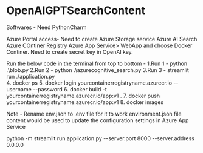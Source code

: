 # OpenAIGPTSearchContent
Softwares - 
Need PythonCharm

Azure Portal access-
Need to create 
   Azure Storage service 
   Azure AI Search
   Azure COntiner Registry
   Azure App Service> WebApp and choose Docker Continer. 
Need to create secret key in OpenAI key.

Run the below code in the terminal from top to bottom - 
1.Run 1 - python .\blob.py
2.Run 2 - python .\azurecognitive_search.py
3.Run 3 - streamlit run .\application.py  
4. docker ps
5. docker login yourcontainerregistryname.azurecr.io --username <XXXX> --password <XXXX>
6. docker build -t yourcontainerregistryname.azurecr.io/app:v1 .
7. docker push yourcontainerregistryname.azurecr.io/app:v1
8. docker images

Note - Rename env.json to .env file for it to work
environment.json file content would be used to update the configuration settings in Azure App Service

python -m streamlit run application.py --server.port 8000 --server.address 0.0.0.0
